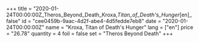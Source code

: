 +++
title = "2020-01-24T00:00:00Z_Theros_Beyond_Death_Kroxa,_Titan_of_Death's_Hunger_[en]_false"
id = "cee0459b-9aac-4d2f-abe4-4d5fedde7eb8"
date = "2020-01-24T00:00:00Z"
name = "Kroxa, Titan of Death's Hunger"
lang = ["en"]
price = "26.78"
quantity = 4
foil = false
set = "Theros Beyond Death"
+++

